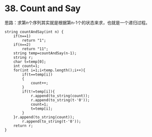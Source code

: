 # 38. Count and Say

思路：求第n个序列其实就是根据第n-1个的状态来求，也就是一个递归过程。

    string countAndSay(int n) {
        if(n==1)
            return "1";
        if(n==2)
            return "11";
        string temp=countAndSay(n-1);
        string r;
        char t=temp[0];
        int count=1;
        for(int i=1;i<temp.length();i++){
            if(t==temp[i])
            {
                count++;
            }
            if(t!=temp[i]){
                r.append(to_string(count));
                r.append(to_string(t-'0'));
                count=1;
                t=temp[i];
            }
        }r.append(to_string(count));
            r.append(to_string(t-'0'));
        return r;
    }